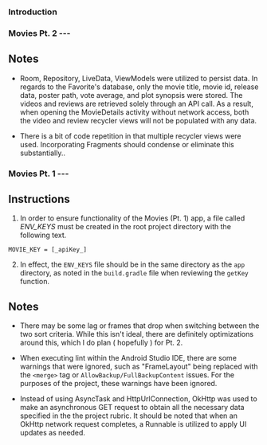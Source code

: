 ### Introduction

### Movies Pt. 2 ---

## Notes

- Room, Repository, LiveData, ViewModels were utilized to persist data. In regards to the Favorite's database, only the movie title, movie id, release data, poster path, vote average, and plot synopsis were stored. The videos and reviews are retrieved solely through an API call. As a result, when opening the MovieDetails activity without network access, both the video and review recycler views will not be populated with any data.  

- There is a bit of code repetition in that multiple recycler views were used. Incorporating Fragments should condense or eliminate this substantially.. 

### Movies Pt. 1 ---
## Instructions

1. In order to ensure functionality of the Movies (Pt. 1) app, a file called *ENV_KEYS* must be created in the root project directory with the following text. 

`MOVIE_KEY = [_apiKey_]` 

2. In effect, the `ENV_KEYS` file should be in the same directory as the `app` directory, as noted in the `build.gradle` file when reviewing the `getKey` function. 

## Notes

- There may be some lag or frames that drop when switching between the two sort criteria. While this isn't ideal, there are definitely optimizations around this, which I do plan ( hopefully ) for Pt. 2. 

- When executing lint within the Android Studio IDE, there are some warnings that were ignored, such as "FrameLayout" being replaced with the `<merge>` tag or `AllowBackup/FullBackupContent` issues. For the purposes of the project, these warnings have been ignored.  

- Instead of using AsyncTask and HttpUrlConnection, OkHttp was used to make an asynchronous GET request to obtain all the necessary data specified in the the project rubric. It should be noted that when an OkHttp network request completes, a Runnable is utilized to apply UI updates as needed.
